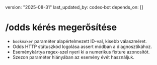 version: "2025-08-31"
last_updated_by: codex-bot
depends_on: []

# /odds kérés megerősítése

- `bookmaker` paraméter alapértelmezett ID-val, kisebb válaszméret.
- Odds HTTP státuszkód logolása assert módban a diagnosztikához.
- Eseménykártya regex-szel nyeri ki a numerikus fixture azonosítót.
- Szezon paraméter hiányában az esemény évét használjuk.
